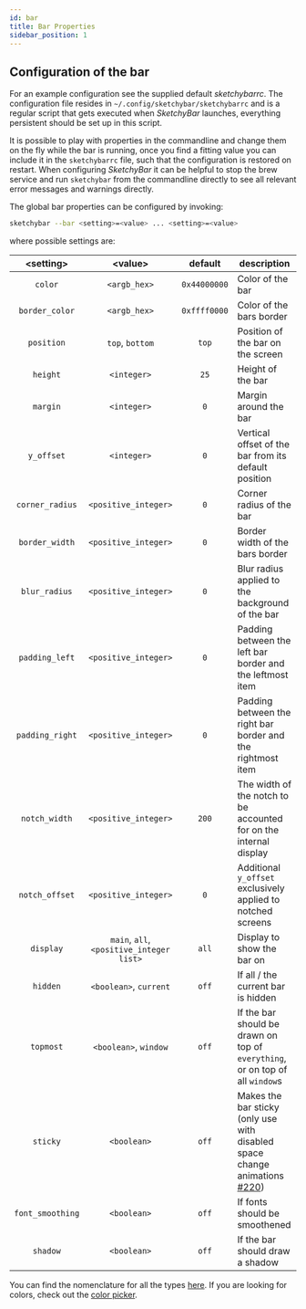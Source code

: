 ```yaml
---
id: bar
title: Bar Properties
sidebar_position: 1
---
```

## Configuration of the bar
For an example configuration see the supplied default *sketchybarrc*.
The configuration file resides in `~/.config/sketchybar/sketchybarrc` and is a
regular script that gets executed when *SketchyBar* launches, everything
persistent should be set up in this script.

It is possible to play with properties in the commandline and change
them on the fly while the bar is running, once you find a fitting
value you can include it in the `sketchybarrc` file, such that the configuration
is restored on restart. When configuring *SketchyBar* it can be helpful to stop
the brew service and run `sketchybar` from the commandline directly to see all
relevant error messages and warnings directly.

The global bar properties can be configured by invoking:
```bash
sketchybar --bar <setting>=<value> ... <setting>=<value>
```

where possible settings are:

| <setting\>       | <value\>                                 | default      | description                                                                                                                       |
| :-------:        | :------:                                 | :-------:    | -----------                                                                                                                       |
| `color`          | `<argb_hex>`                             | `0x44000000` | Color of the bar                                                                                                                  |
| `border_color`   | `<argb_hex>`                             | `0xffff0000` | Color of the bars border                                                                                                          |
| `position`       | `top`, `bottom`                          | `top`        | Position of the bar on the screen                                                                                                 |
| `height`         | `<integer>`                              | `25`         | Height of the bar                                                                                                                 |
| `margin`         | `<integer>`                              | `0`          | Margin around the bar                                                                                                             |
| `y_offset`       | `<integer>`                              | `0`          | Vertical offset of the bar from its default position                                                                              |
| `corner_radius`  | `<positive_integer>`                     | `0`          | Corner radius of the bar                                                                                                          |
| `border_width`   | `<positive_integer>`                     | `0`          | Border width of the bars border                                                                                                   |
| `blur_radius`    | `<positive_integer>`                     | `0`          | Blur radius applied to the background of the bar                                                                                  |
| `padding_left`   | `<positive_integer>`                     | `0`          | Padding between the left bar border and the leftmost item                                                                         |
| `padding_right`  | `<positive_integer>`                     | `0`          | Padding between the right bar border and the rightmost item                                                                       |
| `notch_width`    | `<positive_integer>`                     | `200`        | The width of the notch to be accounted for on the internal display                                                                |
| `notch_offset`   | `<positive_integer>`                     | `0`          | Additional `y_offset` exclusively applied to notched screens                                                                      |
| `display`        | `main`, `all`, `<positive_integer list>` | `all`        | Display to show the bar on                                                                                                        |
| `hidden`         | `<boolean>`, `current`                   | `off`        | If all / the current bar is hidden                                                                                                |
| `topmost`        | `<boolean>`, `window`                    | `off`        | If the bar should be drawn on top of `everything`, or on top of all `window`s                                                     |
| `sticky`         | `<boolean>`                              | `off`        | Makes the bar sticky (only use with disabled space change animations [#220](https://github.com/FelixKratz/SketchyBar/issues/220)) |
| `font_smoothing` | `<boolean>`                              | `off`        | If fonts should be smoothened                                                                                                     |
| `shadow`         | `<boolean>`                              | `off`        | If the bar should draw a shadow                                                                                                   |

You can find the nomenclature for all the types [here](https://felixkratz.github.io/SketchyBar/config/types).
If you are looking for colors, check out the [color picker](https://felixkratz.github.io/SketchyBar/config/tricks#color-picker).

